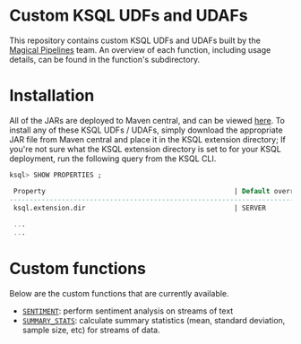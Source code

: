 # Custom KSQL UDFs and UDAFs
This repository contains custom KSQL UDFs and UDAFs built by the [Magical Pipelines][magical-pipelines] team. An overview of each function, including usage details, can be found in the function's subdirectory.

[magical-pipelines]: https://github.com/orgs/magicalpipelines/people

# Installation
All of the JARs are deployed to Maven central, and can be viewed [here][maven-central].
To install any of these KSQL UDFs / UDAFs, simply download the appropriate JAR file from Maven central and place it in the
KSQL extension directory; If you're not sure what the KSQL extension directory is set to for your KSQL deployment, run
the following query from the KSQL CLI.

[maven-central]: https://search.maven.org/search?q=g:com.mitchseymour%20AND%20a:ksql*%20AND%20NOT%20ksql-udf-quickstart

```sql
ksql> SHOW PROPERTIES ;

 Property                                               | Default override | Effective Value
-------------------------------------------------------------------------------------------------------------------------------------------
 ksql.extension.dir                                     | SERVER           | /tmp/ext
 
 ...
 ...
 ```
 
 # Custom functions
 Below are the custom functions that are currently available.
 
 * [`SENTIMENT`][sentiment-analysis]: perform sentiment analysis on streams of text
 * [`SUMMARY_STATS`][summary-stats]: calculate summary statistics (mean, standard deviation, sample size, etc) for streams of data.
 
 [summary-stats]: https://github.com/magicalpipelines/ksql-functions/tree/master/udaf/summary-stats
 [sentiment-analysis]: https://github.com/magicalpipelines/ksql-functions/tree/master/udf/sentiment-analysis
